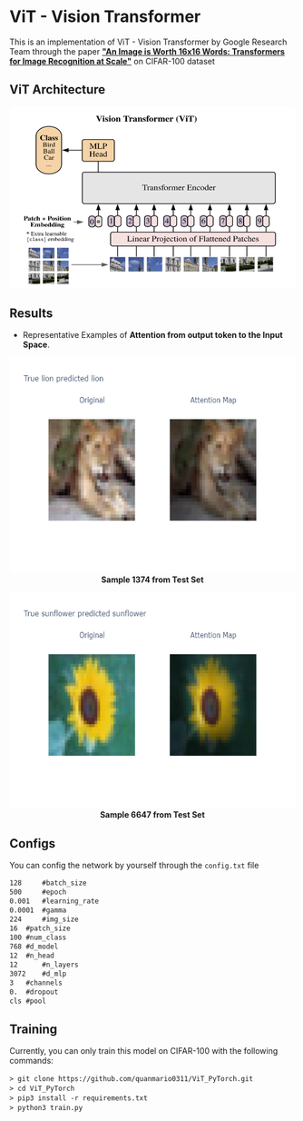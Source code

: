 ﻿# ViT - Vision Transformer

This is an implementation of ViT - Vision Transformer by Google Research Team through the paper [**"An Image is Worth 16x16 Words: Transformers for Image Recognition at Scale"**](https://arxiv.org/abs/2010.11929) on CIFAR-100 dataset


## ViT Architecture
![Architecture of Vision Transformer](https://github.com/AdiNarendra98/Papers-on-Language/blob/main/Re-Implementations/01.An%20Image%20is%20Worth%2016x16%20Words-Transformers%20for%20Image%20Recognition%20at%20Scale/Images/ViT.png)

## Results
- Representative Examples of **Attention from output token to the Input Space**.
<p align="center">
<img src="https://github.com/AdiNarendra98/Papers-on-Language/blob/main/Re-Implementations/01.An%20Image%20is%20Worth%2016x16%20Words-Transformers%20for%20Image%20Recognition%20at%20Scale/Images/lion.png " width="600" height="380"><br>
<b>Sample 1374 from Test Set</b><br>
</p>

<p align="center">
<img src="https://github.com/AdiNarendra98/Papers-on-Language/blob/main/Re-Implementations/01.An%20Image%20is%20Worth%2016x16%20Words-Transformers%20for%20Image%20Recognition%20at%20Scale/Images/sunflower.png " width="600" height="380"><br>
<b>Sample 6647 from Test Set</b><br>
</p>

## Configs
You can config the network by yourself through the `config.txt` file

```
128     #batch_size
500     #epoch
0.001   #learning_rate
0.0001  #gamma
224     #img_size
16 	#patch_size
100	#num_class
768	#d_model
12	#n_head
12      #n_layers
3072    #d_mlp
3	#channels
0.	#dropout
cls	#pool
```

## Training
Currently, you can only train this model on CIFAR-100 with the following commands:

`> git clone https://github.com/quanmario0311/ViT_PyTorch.git`\
`> cd ViT_PyTorch`\
`> pip3 install -r requirements.txt`\
`> python3 train.py`

